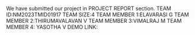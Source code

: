 We have submitted our project in PROJECT REPORT section.
TEAM ID:NM2023TMID01917
TEAM SIZE:4
TEAM MEMBER 1:ELAVARASI G
TEAM MEMBER 2:THIRUMAVALAVAN V
TEAM MEMBER 3:VIMALRAJ M
TEAM MEMBER 4: YASOTHA V
DEMO LINK:
